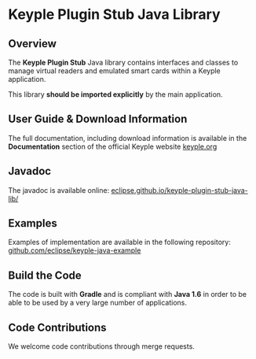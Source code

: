 # Keyple Plugin Stub Java Library

## Overview

The **Keyple Plugin Stub** Java library contains interfaces and classes to manage virtual readers and emulated smart cards within a Keyple application.

This library **should be imported explicitly** by the main application.

## User Guide & Download Information

The full documentation, including download information is available in the **Documentation** section of the official Keyple website [keyple.org](https://keyple.org)

## Javadoc

The javadoc is available online: [eclipse.github.io/keyple-plugin-stub-java-lib/](https://eclipse.github.io/keyple-plugin-stub-java-lib/)

## Examples

Examples of implementation are available in the following repository: [github.com/eclipse/keyple-java-example](https://github.com/eclipse/keyple-java-example)

## Build the Code

The code is built with **Gradle** and is compliant with **Java 1.6** in order to be able to be used by a very large number of applications.

## Code Contributions

We welcome code contributions through merge requests.